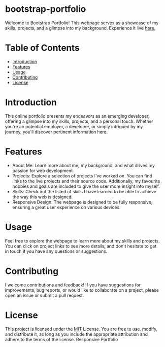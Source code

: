 # bootstrap-portfolio

Welcome to Bootstrap Portfolio! This webpage serves as a showcase of my skills, projects, and a glimpse into my background. Experience it live [here.](https://ikramismailx.github.io/Responsive-Portfolio/)

# Table of Contents
- [Introduction](#introduction)
- [Features](#features)
- [Usage](#usage)
- [Contributing](#contributing)
- [License](#license)

# Introduction
This online portfolio presents my endeavors as an emerging developer, offering a glimpse into my skills, projects, and a personal touch. Whether you're an potential employer, a developer, or simply intrigued by my journey, you'll discover pertinent information here.

# Features
- About Me: Learn more about me, my background, and what drives my passion for web development.
- Projects: Explore a selection of projects I've worked on. You can find links to the live projects and their source code. Additionally, my favourite hobbies and goals are included to give the user more insight into myself.
- Skills: Check out the listed of skills I have learned to be able to achieve the way this web is designed. 
- Responsive Design: The webpage is designed to be fully responsive, ensuring a great user experience on various devices.

# Usage

Feel free to explore the webpage to learn more about my skills and projects. You can click on project links to see more details, and don't hesitate to get in touch if you have any questions or suggestions.

# Contributing

I welcome contributions and feedback! If you have suggestions for improvements, bug reports, or would like to collaborate on a project, please open an issue or submit a pull request.

# License

This project is licensed under the [MIT](https://github.com/ikramismailx/bootstrap-portfolio/blob/main/LICENSE) License. You are free to use, modify, and distribute it, as long as you include the appropriate attribution and adhere to the terms of the license.
Responsive Portfolio




